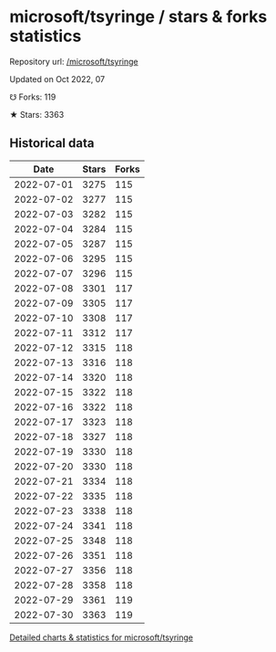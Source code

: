 # microsoft/tsyringe / stars & forks statistics

Repository url: [/microsoft/tsyringe](https://github.com/microsoft/tsyringe)

Updated on Oct 2022, 07

☋ Forks: 119

★ Stars: 3363

## Historical data
| Date | Stars | Forks |
|------|-------|-------|
| 2022-07-01 | 3275 | 115 | 
| 2022-07-02 | 3277 | 115 | 
| 2022-07-03 | 3282 | 115 | 
| 2022-07-04 | 3284 | 115 | 
| 2022-07-05 | 3287 | 115 | 
| 2022-07-06 | 3295 | 115 | 
| 2022-07-07 | 3296 | 115 | 
| 2022-07-08 | 3301 | 117 | 
| 2022-07-09 | 3305 | 117 | 
| 2022-07-10 | 3308 | 117 | 
| 2022-07-11 | 3312 | 117 | 
| 2022-07-12 | 3315 | 118 | 
| 2022-07-13 | 3316 | 118 | 
| 2022-07-14 | 3320 | 118 | 
| 2022-07-15 | 3322 | 118 | 
| 2022-07-16 | 3322 | 118 | 
| 2022-07-17 | 3323 | 118 | 
| 2022-07-18 | 3327 | 118 | 
| 2022-07-19 | 3330 | 118 | 
| 2022-07-20 | 3330 | 118 | 
| 2022-07-21 | 3334 | 118 | 
| 2022-07-22 | 3335 | 118 | 
| 2022-07-23 | 3338 | 118 | 
| 2022-07-24 | 3341 | 118 | 
| 2022-07-25 | 3348 | 118 | 
| 2022-07-26 | 3351 | 118 | 
| 2022-07-27 | 3356 | 118 | 
| 2022-07-28 | 3358 | 118 | 
| 2022-07-29 | 3361 | 119 | 
| 2022-07-30 | 3363 | 119 | 


[Detailed charts & statistics for microsoft/tsyringe](https://reviewgithub.com/rep/microsoft/tsyringe)
